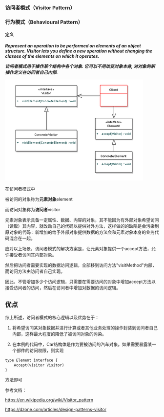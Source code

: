 ### 访问者模式（Visitor Pattern）

### 行为模式（Behavioural Pattern）

#### 定义

***Represent an operation to be performed on elements of an object structure. Visitor lets you define a new operation without changing the classes of the elements on which it operates.***

***访问者模式用于操作某个结构中各个对象. 它可以不用改变对象本身, 对对象的新操作定义在访问者自己内部.***

![Visitor Pattern UML](../images/visitor_pattern.png)

在访问者模式中

被访问的对象称为**元素对象**element

而访问对象称为**访问者**visitor

元素对象表示具备一定属性、数据、内容的对象，其不能因为有外部对象希望访问（读取）其内容，就改动自己的代码以提供对外方法，这样做的的缺陷是会污染到原对象的代码：新增加的给予外部对象提供数据的方法会和元素对象本身的业务代码混合在一起。

应对以上场景，访问者模式的解决方案是，让元素对象提供一个accept方法，允许接受者访问其内部对象。

然后把访问者需要实现的数据访问逻辑，全部移到访问方法"visitMethod"内部，而访问方法由访问者自己实现。

因此，不管增加多少个访问逻辑，只需要在需要访问的对象中增加accept方法以接受访问者的访问，然后在访问者中增加对数据的访问逻辑。

## 优点

综上所述，访问者模式的核心逻辑以及优势在于：

1. 将希望访问某对象数据并进行计算或者其他业务处理的操作封装到访问者自己内部，这样最大程度的降低了被访问对象的污染。



2. 在本例的代码中，Car结构体是作为要被访问的汽车对象。如果需要暴露某一个部件的访问权限，则实现

```greenplum
type Element interface {
	Accept(visitor Visitor)
}
```

方法即可


参考文档：

https://en.wikipedia.org/wiki/Visitor_pattern

https://dzone.com/articles/design-patterns-visitor